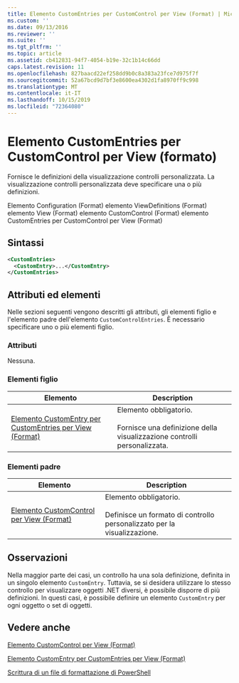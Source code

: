 ```yaml
---
title: Elemento CustomEntries per CustomControl per View (Format) | Microsoft Docs
ms.custom: ''
ms.date: 09/13/2016
ms.reviewer: ''
ms.suite: ''
ms.tgt_pltfrm: ''
ms.topic: article
ms.assetid: cb412831-94f7-4054-b19e-32c1b14c66dd
caps.latest.revision: 11
ms.openlocfilehash: 827baacd22ef258dd9b0c8a383a23fce7d975f7f
ms.sourcegitcommit: 52a67bcd9d7bf3e8600ea4302d1fa8970ff9c998
ms.translationtype: MT
ms.contentlocale: it-IT
ms.lasthandoff: 10/15/2019
ms.locfileid: "72364080"
---
```

# <a name="customentries-element-for-customcontrol-for-view-format"></a>Elemento CustomEntries per CustomControl per View (formato)

Fornisce le definizioni della visualizzazione controlli personalizzata. La visualizzazione controlli personalizzata deve specificare una o più definizioni.

Elemento Configuration (Format) elemento ViewDefinitions (Format) elemento View (Format) elemento CustomControl (Format) elemento CustomEntries per CustomControl per View (Format)

## <a name="syntax"></a>Sintassi

```xml
<CustomEntries>
  <CustomEntry>...</CustomEntry>
</CustomEntries>
```

## <a name="attributes-and-elements"></a>Attributi ed elementi

Nelle sezioni seguenti vengono descritti gli attributi, gli elementi figlio e l'elemento padre dell'elemento `CustomControlEntries`. È necessario specificare uno o più elementi figlio.

### <a name="attributes"></a>Attributi

Nessuna.

### <a name="child-elements"></a>Elementi figlio

|Elemento|Description|
|-------------|-----------------|
|[Elemento CustomEntry per CustomEntries per View (Format)](./customentry-element-for-customentries-for-customcontrol-for-view-format.md)|Elemento obbligatorio.<br /><br /> Fornisce una definizione della visualizzazione controlli personalizzata.|

### <a name="parent-elements"></a>Elementi padre

|Elemento|Description|
|-------------|-----------------|
|[Elemento CustomControl per View (Format)](./customcontrol-element-for-view-format.md)|Elemento obbligatorio.<br /><br /> Definisce un formato di controllo personalizzato per la visualizzazione.|

## <a name="remarks"></a>Osservazioni

Nella maggior parte dei casi, un controllo ha una sola definizione, definita in un singolo elemento `CustomEntry`. Tuttavia, se si desidera utilizzare lo stesso controllo per visualizzare oggetti .NET diversi, è possibile disporre di più definizioni. In questi casi, è possibile definire un elemento `CustomEntry` per ogni oggetto o set di oggetti.

## <a name="see-also"></a>Vedere anche

[Elemento CustomControl per View (Format)](./customcontrol-element-for-view-format.md)

[Elemento CustomEntry per CustomEntries per View (Format)](./customentry-element-for-customentries-for-customcontrol-for-view-format.md)

[Scrittura di un file di formattazione di PowerShell](./writing-a-powershell-formatting-file.md)
